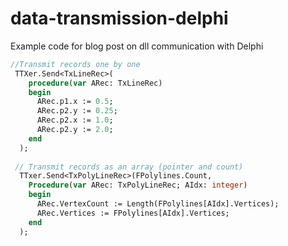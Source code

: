 # data-transmission-delphi
Example code for blog post on dll communication with Delphi

``` pascal
//Transmit records one by one
 TTXer.Send<TxLineRec>( 
    procedure(var ARec: TxLineRec) 
    begin
      ARec.p1.x := 0.5;
      ARec.p2.y := 0.25;
      ARec.p2.x := 1.0;
      ARec.p2.y := 2.0;
    end
  );
  
 // Transmit records as an array (pointer and count)
  TTxer.Send<TxPolyLineRec>(FPolylines.Count, 
    Procedure(var ARec: TxPolyLineRec; AIdx: integer)
    begin
      ARec.VertexCount := Length(FPolylines[AIdx].Vertices);
      ARec.Vertices := FPolylines[AIdx].Vertices;  
    end
  );
```
